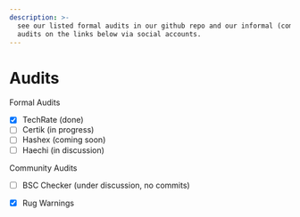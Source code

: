 ```yaml
---
description: >-
  see our listed formal audits in our github repo and our informal (community)
  audits on the links below via social accounts.
---
```


# Audits

Formal Audits

* [x] TechRate \(done\) 
* [ ] Certik \(in progress\)
* [ ] Hashex \(coming soon\)
* [ ] Haechi \(in discussion\) 

Community Audits

* [ ] BSC Checker \(under discussion, no commits\) 
* [x] Rug Warnings 








